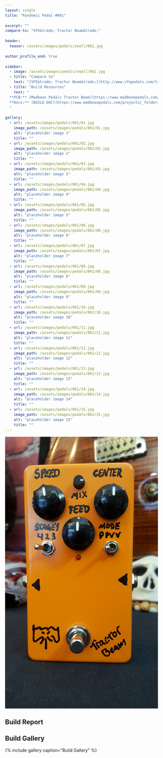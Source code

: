 ```yaml
---
layout: single
title: "Pandemic Pedal #061"

excerpt: ""
compare-to: "VFE&trade; Tractor Beam&trade;"

header:
  teaser: /assets/images/pedals/small/061.jpg

author_profile_end: true

sidebar:
  - image: /assets/images/pedals/small/061.jpg
  - title: "Compare to"
    text: "[VFE&trade; Tractor Beam&trade;](http://www.vfepedals.com/tractor-beam.html)"
  - title: "Build Resources"
    text: "
  **PCB:** [Madbean Pedals Tractor Beam](https://www.madbeanpedals.com/projects/index.html)<br>
  **Docs:** [BUILD DOC](https://www.madbeanpedals.com/projects/_folders/VFE/docs/VFE_TractorBeam.zip)
  "

gallery:
  - url: /assets/images/pedals/061/01.jpg
    image_path: /assets/images/pedals/061/01.jpg
    alt: "placeholder image 1"
    title: ""
  - url: /assets/images/pedals/061/02.jpg
    image_path: /assets/images/pedals/061/02.jpg
    alt: "placeholder image 2"
    title: ""
  - url: /assets/images/pedals/061/03.jpg
    image_path: /assets/images/pedals/061/03.jpg
    alt: "placeholder image 3"
    title: ""
  - url: /assets/images/pedals/061/04.jpg
    image_path: /assets/images/pedals/061/04.jpg
    alt: "placeholder image 4"
    title: ""
  - url: /assets/images/pedals/061/05.jpg
    image_path: /assets/images/pedals/061/05.jpg
    alt: "placeholder image 5"
    title: ""
  - url: /assets/images/pedals/061/06.jpg
    image_path: /assets/images/pedals/061/06.jpg
    alt: "placeholder image 6"
    title: ""
  - url: /assets/images/pedals/061/07.jpg
    image_path: /assets/images/pedals/061/07.jpg
    alt: "placeholder image 7"
    title: ""
  - url: /assets/images/pedals/061/08.jpg
    image_path: /assets/images/pedals/061/08.jpg
    alt: "placeholder image 8"
    title: ""
  - url: /assets/images/pedals/061/09.jpg
    image_path: /assets/images/pedals/061/09.jpg
    alt: "placeholder image 9"
    title: ""
  - url: /assets/images/pedals/061/10.jpg
    image_path: /assets/images/pedals/061/10.jpg
    alt: "placeholder image 10"
    title: ""
  - url: /assets/images/pedals/061/11.jpg
    image_path: /assets/images/pedals/061/11.jpg
    alt: "placeholder image 11"
    title: ""
  - url: /assets/images/pedals/061/12.jpg
    image_path: /assets/images/pedals/061/12.jpg
    alt: "placeholder image 12"
    title: ""
  - url: /assets/images/pedals/061/13.jpg
    image_path: /assets/images/pedals/061/13.jpg
    alt: "placeholder image 13"
    title: ""
  - url: /assets/images/pedals/061/14.jpg
    image_path: /assets/images/pedals/061/14.jpg
    alt: "placeholder image 14"
    title: ""
  - url: /assets/images/pedals/061/15.jpg
    image_path: /assets/images/pedals/061/15.jpg
    alt: "placeholder image 15"
    title: ""
---
```


[![header](/assets/images/pedals/061.jpg)](/assets/images/pedals/061.jpg)

## Build Report ##



## Build Gallery ##

{% include gallery caption="Build Gallery" %}